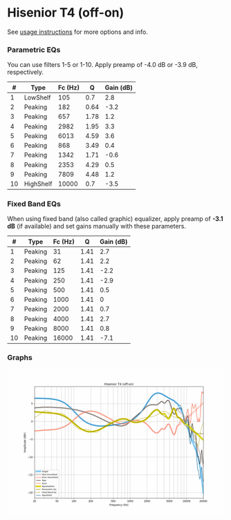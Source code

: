 # Hisenior T4 (off-on)
See [usage instructions](https://github.com/jaakkopasanen/AutoEq#usage) for more options and info.

### Parametric EQs
You can use filters 1-5 or 1-10. Apply preamp of -4.0 dB or -3.9 dB, respectively.

|   # | Type      |   Fc (Hz) |    Q |   Gain (dB) |
|-----|-----------|-----------|------|-------------|
|   1 | LowShelf  |       105 | 0.7  |         2.8 |
|   2 | Peaking   |       182 | 0.64 |        -3.2 |
|   3 | Peaking   |       657 | 1.78 |         1.2 |
|   4 | Peaking   |      2982 | 1.95 |         3.3 |
|   5 | Peaking   |      6013 | 4.59 |         3.6 |
|   6 | Peaking   |       868 | 3.49 |         0.4 |
|   7 | Peaking   |      1342 | 1.71 |        -0.6 |
|   8 | Peaking   |      2353 | 4.29 |         0.5 |
|   9 | Peaking   |      7809 | 4.48 |         1.2 |
|  10 | HighShelf |     10000 | 0.7  |        -3.5 |

### Fixed Band EQs
When using fixed band (also called graphic) equalizer, apply preamp of **-3.1 dB** (if available) and set gains manually with these parameters.

|   # | Type    |   Fc (Hz) |    Q |   Gain (dB) |
|-----|---------|-----------|------|-------------|
|   1 | Peaking |        31 | 1.41 |         2.7 |
|   2 | Peaking |        62 | 1.41 |         2.2 |
|   3 | Peaking |       125 | 1.41 |        -2.2 |
|   4 | Peaking |       250 | 1.41 |        -2.9 |
|   5 | Peaking |       500 | 1.41 |         0.5 |
|   6 | Peaking |      1000 | 1.41 |         0   |
|   7 | Peaking |      2000 | 1.41 |         0.7 |
|   8 | Peaking |      4000 | 1.41 |         2.7 |
|   9 | Peaking |      8000 | 1.41 |         0.8 |
|  10 | Peaking |     16000 | 1.41 |        -7.1 |

### Graphs
![](./Hisenior%20T4%20(off-on).png)
